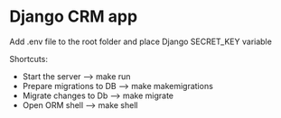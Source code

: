 # Django CRM app

Add .env file to the root folder and place Django SECRET_KEY variable

Shortcuts:

- Start the server --> make run
- Prepare migrations to DB --> make makemigrations
- Migrate changes to Db --> make migrate
- Open ORM shell --> make shell
